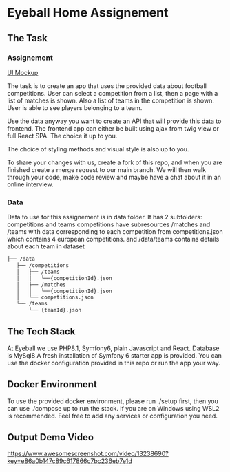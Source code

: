 # Eyeball Home Assignement

## The Task

### Assignement

[UI Mockup](https://www.figma.com/file/19u0uVDez4SVYbW95MyihP/Test-Ui?node-id=0%3A1)

The task is to create an app that uses the provided data about football competitions. User can select a competition from a list, then a page with a list of matches is shown. Also a list of teams in the competition is shown. User is able to see players belonging to a team. 

Use the data anyway you want to create an API that will provide this data to frontend. The frontend app can either be built using ajax from twig view or full React SPA. The choice it up to you.

The choice of styling methods and visual style is also up to you. 

To share your changes with us, create a fork of this repo, and when you are finished create a merge request to our main branch. We will then walk through your code, make code review and maybe have a chat about it in an online interview.

### Data

Data to use for this assignement is in data folder. It has 2 subfolders: competitions and teams
competitions have subresources /matches and /teams with data corresponding to each competition from competitions.json which contains 4 european competitions.
and /data/teams contains details about each team in dataset

```bash
├── /data
   ├── /competitions
   │   ├── /teams
   │   │   └──{competitionId}.json
   │   ├── /matches
   │   │   └──{competitionId}.json
   │   └── competitions.json
   └── /teams
       └── {teamId}.json
```
## The Tech Stack 

At Eyeball we use PHP8.1, Symfony6, plain Javascript and React. Database is MySql8 A fresh installation of Symfony 6 starter app is provided. You can use the docker configuration provided in this repo or run the app your way.

## Docker Environment

To use the provided docker environment, please run ./setup first, then you can use ./compose up to run the stack. If you are on Windows using WSL2 is recommended.
Feel free to add any services or configuration you need.

## Output Demo Video

https://www.awesomescreenshot.com/video/13238690?key=e86a0b147c89c617866c7bc236eb7e1d
